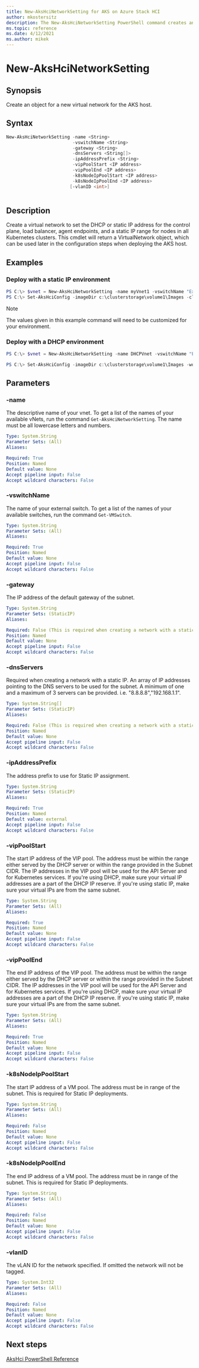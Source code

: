 ```yaml
---
title: New-AksHciNetworkSetting for AKS on Azure Stack HCI
author: mkostersitz
description: The New-AksHciNetworkSetting PowerShell command creates an object for a new virtual network.
ms.topic: reference
ms.date: 4/12/2021
ms.author: mikek
---
```


# New-AksHciNetworkSetting

## Synopsis
Create an object for a new virtual network for the AKS host.

## Syntax
```powershell
New-AksHciNetworkSetting -name <String>
                         -vswitchName <String>
                         -gateway <String>
                         -dnsServers <String[]>
                         -ipAddressPrefix <String>
                         -vipPoolStart <IP address>
                         -vipPoolEnd <IP address>
                         -k8sNodeIpPoolStart <IP address>
                         -k8sNodeIpPoolEnd <IP address>
                        [-vlanID <int>]
                    
```

## Description
Create a virtual network to set the DHCP or static IP address for the control plane, load balancer, agent endpoints, and a static IP range for nodes in all Kubernetes clusters. This cmdlet will return a VirtualNetwork object, which can be used later in the configuration steps when deploying the AKS host.

## Examples

### Deploy with a static IP environment

```powershell
PS C:\> $vnet = New-AksHciNetworkSetting -name myVnet1 -vswitchName "External" -k8sNodeIpPoolStart "172.16.10.0" -k8sNodeIpPoolEnd "172.16.10.255" -vipPoolStart "172.16.255.0" -vipPoolEnd "172.16.255.254" -ipAddressPrefix "172.16.0.0/16" -gateway "172.16.0.1" -dnsServers "172.16.0.1" 
PS C:\> Set-AksHciConfig -imageDir c:\clusterstorage\volume1\Images -cloudConfigLocation c:\clusterstorage\volume1\Config -vnet $vnet -cloudservicecidr "172.16.10.10/16"
```

> [!NOTE]
> The values given in this example command will need to be customized for your environment.

### Deploy with a DHCP environment

```powershell
PS C:\> $vnet = New-AksHciNetworkSetting -name DHCPVnet -vswitchName "External" -vipPoolStart "172.16.255.0" -vipPoolEnd "172.16.255.254" 
```

```powershell
PS C:\> Set-AksHciConfig -imageDir c:\clusterstorage\volume1\Images -workingDir c:\ClusterStorage\Volume1\ImageStore -cloudConfigLocation c:\clusterstorage\volume1\Config -vnet $vnet -enableDiagnosticData
```

## Parameters

### -name
The descriptive name of your vnet. To get a list of the names of your available vNets, run the command `Get-AksHciNetworkSetting`. The name must be all lowercase letters and numbers.

```yaml
Type: System.String
Parameter Sets: (All)
Aliases:

Required: True
Position: Named
Default value: None
Accept pipeline input: False
Accept wildcard characters: False
```

### -vswitchName
The name of your external switch. To get a list of the names of your available switches, run the command `Get-VMSwitch`.

```yaml
Type: System.String
Parameter Sets: (All)
Aliases:

Required: True
Position: Named
Default value: None
Accept pipeline input: False
Accept wildcard characters: False
```

### -gateway
The IP address of the default gateway of the subnet.

```yaml
Type: System.String
Parameter Sets: (StaticIP)
Aliases:

Required: False (This is required when creating a network with a static IP.)
Position: Named
Default value: None
Accept pipeline input: False
Accept wildcard characters: False
```

### -dnsServers
Required when creating a network with a static IP. An array of IP addresses pointing to the DNS servers to be used for the subnet. A minimum of one and a maximum of 3 servers can be provided. i.e. "8.8.8.8","192.168.1.1".

```yaml
Type: System.String[]
Parameter Sets: (StaticIP)
Aliases:

Required: False (This is required when creating a network with a static IP.)
Position: Named
Default value: None
Accept pipeline input: False
Accept wildcard characters: False
```

### -ipAddressPrefix
The address prefix to use for Static IP assignment.

```yaml
Type: System.String
Parameter Sets: (StaticIP)
Aliases:

Required: True
Position: Named
Default value: external
Accept pipeline input: False
Accept wildcard characters: False
```

### -vipPoolStart
The start IP address of the VIP pool. The address must be within the range either served by the DHCP server or within the range provided in the Subnet CIDR. The IP addresses in the VIP pool will be used for the API Server and for Kubernetes services. If you're using DHCP, make sure your virtual IP addresses are a part of the DHCP IP reserve. If you're using static IP, make sure your virtual IPs are from the same subnet.

```yaml
Type: System.String
Parameter Sets: (All)
Aliases:

Required: True
Position: Named
Default value: None
Accept pipeline input: False
Accept wildcard characters: False
```

### -vipPoolEnd
The end IP address of the VIP pool. The address must be within the range either served by the DHCP server or within the range provided in the Subnet CIDR. The IP addresses in the VIP pool will be used for the API Server and for Kubernetes services. If you're using DHCP, make sure your virtual IP addresses are a part of the DHCP IP reserve. If you're using static IP, make sure your virtual IPs are from the same subnet.

```yaml
Type: System.String
Parameter Sets: (All)
Aliases:

Required: True
Position: Named
Default value: None
Accept pipeline input: False
Accept wildcard characters: False
```

### -k8sNodeIpPoolStart
The start IP address of a VM pool. The address must be in range of the subnet. This is required for Static IP deployments.

```yaml
Type: System.String
Parameter Sets: (All)
Aliases:

Required: False
Position: Named
Default value: None
Accept pipeline input: False
Accept wildcard characters: False
```

### -k8sNodeIpPoolEnd
The end IP address of a VM pool. The address must be in range of the subnet. This is required for Static IP deployments.

```yaml
Type: System.String
Parameter Sets: (All)
Aliases:

Required: False
Position: Named
Default value: None
Accept pipeline input: False
Accept wildcard characters: False
```

### -vlanID
The vLAN ID for the network specified. If omitted the network will not be tagged.

```yaml
Type: System.Int32
Parameter Sets: (All)
Aliases:

Required: False
Position: Named
Default value: None
Accept pipeline input: False
Accept wildcard characters: False
```

<!--- ### -macPoolName
The name of the MAC address pool that you wish to use for the Azure Kubernetes Service host VM. The pool will be created with the New-AksHciMacPoolSetting command.

```yaml
Type: System.String
Parameter Sets: (All)
Aliases:

Required: False
Position: Named
Default value: None
Accept pipeline input: False
Accept wildcard characters: False
```
--->

## Next steps

[AksHci PowerShell Reference](index.md)